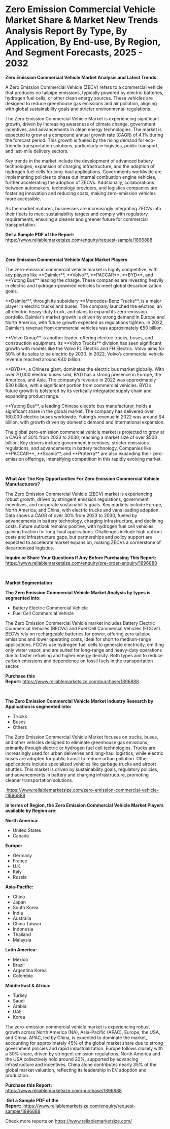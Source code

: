 <p><h1>Zero Emission Commercial Vehicle Market Share & Market New Trends Analysis Report By Type, By Application, By End-use, By Region, And Segment Forecasts, 2025 - 2032</h1></p><p><strong>Zero Emission Commercial Vehicle Market Analysis and Latest Trends</strong></p>
<p><p>A Zero Emission Commercial Vehicle (ZECV) refers to a commercial vehicle that produces no tailpipe emissions, typically powered by electric batteries, hydrogen fuel cells, or other clean energy sources. These vehicles are designed to reduce greenhouse gas emissions and air pollution, aligning with global sustainability goals and stricter environmental regulations.</p><p>The Zero Emission Commercial Vehicle Market is experiencing significant growth, driven by increasing awareness of climate change, government incentives, and advancements in clean energy technologies. The market is expected to grow at a compound annual growth rate (CAGR) of 4.1% during the forecast period. This growth is fueled by the rising demand for eco-friendly transportation solutions, particularly in logistics, public transport, and last-mile delivery sectors.</p><p>Key trends in the market include the development of advanced battery technologies, expansion of charging infrastructure, and the adoption of hydrogen fuel cells for long-haul applications. Governments worldwide are implementing policies to phase out internal combustion engine vehicles, further accelerating the adoption of ZECVs. Additionally, collaborations between automakers, technology providers, and logistics companies are fostering innovation and reducing costs, making zero-emission vehicles more accessible.</p><p>As the market matures, businesses are increasingly integrating ZECVs into their fleets to meet sustainability targets and comply with regulatory requirements, ensuring a cleaner and greener future for commercial transportation.</p></p>
<p><strong>Get a Sample PDF of the Report:&nbsp;</strong> <a href="https://www.reliablemarketsize.com/enquiry/request-sample/1896888?utm_campaign=1939&utm_medium=2&utm_source=Github&utm_content=ia&utm_term=24012025&utm_id=zero-emission-commercial-vehicle">https://www.reliablemarketsize.com/enquiry/request-sample/1896888</a></p>
<p>&nbsp;</p>
<p><strong>Zero Emission Commercial Vehicle Major Market Players</strong></p>
<p><p>The zero-emission commercial vehicle market is highly competitive, with key players like **Daimler**, **Volvo**, **PACCAR**, **BYD**, and **Yutong Bus** leading the charge. These companies are investing heavily in electric and hydrogen-powered vehicles to meet global decarbonization goals.</p><p>**Daimler**, through its subsidiary **Mercedes-Benz Trucks**, is a major player in electric trucks and buses. The company launched the eActros, an all-electric heavy-duty truck, and plans to expand its zero-emission portfolio. Daimler’s market growth is driven by strong demand in Europe and North America, with future growth expected as regulations tighten. In 2022, Daimler’s revenue from commercial vehicles was approximately €50 billion.</p><p>**Volvo Group** is another leader, offering electric trucks, buses, and construction equipment. Its **Volvo Trucks** division has seen significant growth with models like the Volvo FL Electric and FH Electric. Volvo aims for 50% of its sales to be electric by 2030. In 2022, Volvo’s commercial vehicle revenue reached around €40 billion.</p><p>**BYD**, a Chinese giant, dominates the electric bus market globally. With over 70,000 electric buses sold, BYD has a strong presence in Europe, the Americas, and Asia. The company’s revenue in 2022 was approximately $30 billion, with a significant portion from commercial vehicles. BYD’s future growth is bolstered by its vertically integrated supply chain and expanding product range.</p><p>**Yutong Bus**, a leading Chinese electric bus manufacturer, holds a significant share in the global market. The company has delivered over 160,000 electric buses worldwide. Yutong’s revenue in 2022 was around $4 billion, with growth driven by domestic demand and international expansion.</p><p>The global zero-emission commercial vehicle market is projected to grow at a CAGR of 30% from 2023 to 2030, reaching a market size of over $500 billion. Key drivers include government incentives, stricter emissions regulations, and advancements in battery technology. Companies like **PACCAR**, **Scania**, and **Proterra** are also expanding their zero-emission offerings, intensifying competition in this rapidly evolving market.</p></p>
<p>&nbsp;</p>
<p><strong>What Are The Key Opportunities For Zero Emission Commercial Vehicle Manufacturers?</strong></p>
<p><p>The Zero Emission Commercial Vehicle (ZECV) market is experiencing robust growth, driven by stringent emission regulations, government incentives, and corporate sustainability goals. Key markets include Europe, North America, and China, with electric trucks and vans leading adoption. Data shows a CAGR of over 30% from 2023 to 2030, fueled by advancements in battery technology, charging infrastructure, and declining costs. Future outlook remains positive, with hydrogen fuel cell vehicles gaining traction for long-haul applications. Challenges include high upfront costs and infrastructure gaps, but partnerships and policy support are expected to accelerate market expansion, making ZECVs a cornerstone of decarbonized logistics.</p></p>
<p><strong>Inquire or Share Your Questions If Any Before Purchasing This Report:</strong> <a href="https://www.reliablemarketsize.com/enquiry/pre-order-enquiry/1896888?utm_campaign=1939&utm_medium=2&utm_source=Github&utm_content=ia&utm_term=24012025&utm_id=zero-emission-commercial-vehicle">https://www.reliablemarketsize.com/enquiry/pre-order-enquiry/1896888</a></p>
<p>&nbsp;</p>
<p><strong>Market Segmentation</strong></p>
<p><strong>The Zero Emission Commercial Vehicle Market Analysis by types is segmented into:</strong></p>
<p><ul><li>Battery Electric Commercial Vehicle</li><li>Fuel Cell Commercial Vehicle</li></ul></p>
<p><p>The Zero Emission Commercial Vehicle market includes Battery Electric Commercial Vehicles (BECVs) and Fuel Cell Commercial Vehicles (FCCVs). BECVs rely on rechargeable batteries for power, offering zero tailpipe emissions and lower operating costs, ideal for short to medium-range applications. FCCVs use hydrogen fuel cells to generate electricity, emitting only water vapor, and are suited for long-range and heavy-duty operations due to faster refueling and higher energy density. Both types aim to reduce carbon emissions and dependence on fossil fuels in the transportation sector.</p></p>
<p><strong>Purchase this Report:&nbsp;</strong><a href="https://www.reliablemarketsize.com/purchase/1896888?utm_campaign=1939&utm_medium=2&utm_source=Github&utm_content=ia&utm_term=24012025&utm_id=zero-emission-commercial-vehicle">https://www.reliablemarketsize.com/purchase/1896888</a></p>
<p>&nbsp;</p>
<p><strong>The Zero Emission Commercial Vehicle Market Industry Research by Application is segmented into:</strong></p>
<p><ul><li>Trucks</li><li>Buses</li><li>Others</li></ul></p>
<p><p>The Zero Emission Commercial Vehicle Market focuses on trucks, buses, and other vehicles designed to eliminate greenhouse gas emissions, primarily through electric or hydrogen fuel cell technologies. Trucks are increasingly used for urban deliveries and long-haul logistics, while electric buses are adopted for public transit to reduce urban pollution. Other applications include specialized vehicles like garbage trucks and airport shuttles. This market is driven by sustainability goals, regulatory policies, and advancements in battery and charging infrastructure, promoting cleaner transportation solutions.</p></p>
<p><a href="https://www.reliablemarketsize.com/zero-emission-commercial-vehicle-r1896888?utm_campaign=1939&utm_medium=2&utm_source=Github&utm_content=ia&utm_term=24012025&utm_id=zero-emission-commercial-vehicle">&nbsp;https://www.reliablemarketsize.com/zero-emission-commercial-vehicle-r1896888</a></p>
<p><strong>In terms of Region, the Zero Emission Commercial Vehicle Market Players available by Region are:</strong></p>
<p>
    <p> <strong> North America: </strong>
        <ul>
            <li>United States</li>
            <li>Canada</li>
        </ul>
        </p> 
    <p> <strong> Europe: </strong>
        <ul>
            <li>Germany</li>
            <li>France</li>
            <li>U.K.</li>
            <li>Italy</li>
            <li>Russia</li>
        </ul>
        </p> 
    <p> <strong> Asia-Pacific: </strong>
        <ul>
            <li>China</li>
            <li>Japan</li>
            <li>South Korea</li>
            <li>India</li>
            <li>Australia</li>
            <li>China Taiwan</li>
            <li>Indonesia</li>
            <li>Thailand</li>
            <li>Malaysia</li>
        </ul>
        </p> 
    <p> <strong> Latin America: </strong>
        <ul>
            <li>Mexico</li>
            <li>Brazil</li>
            <li>Argentina Korea</li>
            <li>Colombia</li>
        </ul>
        </p> 
    <p> <strong> Middle East & Africa: </strong>
        <ul>
            <li>Turkey</li>
            <li>Saudi</li>
            <li>Arabia</li>
            <li>UAE</li>
            <li>Korea</li>
        </ul>
    </p>
    </p>
<p><p>The zero-emission commercial vehicle market is experiencing robust growth across North America (NA), Asia-Pacific (APAC), Europe, the USA, and China. APAC, led by China, is expected to dominate the market, accounting for approximately 45% of the global market share due to strong government policies and rapid industrialization. Europe follows closely with a 30% share, driven by stringent emission regulations. North America and the USA collectively hold around 20%, supported by advancing infrastructure and incentives. China alone contributes nearly 35% of the global market valuation, reflecting its leadership in EV adoption and production.</p></p>
<p><strong>Purchase this Report: </strong><a href="https://www.reliablemarketsize.com/purchase/1896888?utm_campaign=1939&utm_medium=2&utm_source=Github&utm_content=ia&utm_term=24012025&utm_id=zero-emission-commercial-vehicle">https://www.reliablemarketsize.com/purchase/1896888</a></p>
<p>&nbsp;<strong>Get a Sample PDF of the Report:&nbsp;&nbsp;</strong><a href="https://www.reliablemarketsize.com/enquiry/request-sample/1896888?utm_campaign=1939&utm_medium=2&utm_source=Github&utm_content=ia&utm_term=24012025&utm_id=zero-emission-commercial-vehicle">https://www.reliablemarketsize.com/enquiry/request-sample/1896888</a></p>
<p><strong></strong></p>
<p>Check more reports on <a href="https://www.reliablemarketsize.com/?utm_campaign=1939&utm_medium=2&utm_source=Github&utm_content=ia&utm_term=24012025&utm_id=zero-emission-commercial-vehicle">https://www.reliablemarketsize.com/</a></p>